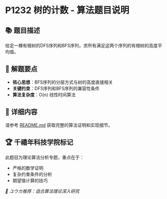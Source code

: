 # P1232 树的计数 - 算法题目说明

## 📚 题目描述
给定一棵有根树的DFS序列和BFS序列，求所有满足这两个序列的有根树的高度平均值。

## 🎯 解题要点
- **核心思想**：BFS序列的分层方式与树的高度直接相关
- **关键约束**：DFS序列和BFS序列的兼容性条件
- **算法复杂度**：O(n) 线性时间算法

## 📖 详细内容
请参考 [README.md](./README.md) 获取完整的算法证明和实现细节。

## 🏆 千禧年科技学院标记
此题目为理论算法分析专题，重点在于：
- 严格的数学证明
- 复杂约束条件的分析
- 期望值计算的技巧

*🌸 ユウカ推荐：适合算法理论深入研究* 
